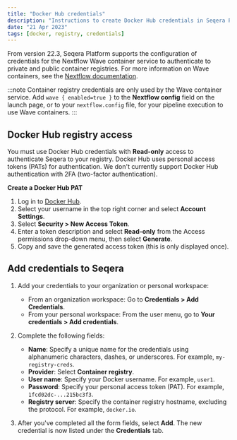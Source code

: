 ```yaml
---
title: "Docker Hub credentials"
description: "Instructions to create Docker Hub credentials in Seqera Platform."
date: "21 Apr 2023"
tags: [docker, registry, credentials]
---
```


From version 22.3, Seqera Platform supports the configuration of credentials for the Nextflow Wave container service to authenticate to private and public container registries. For more information on Wave containers, see the [Nextflow documentation](https://www.nextflow.io/docs/latest/wave.html).

:::note
Container registry credentials are only used by the Wave container service. Add `wave { enabled=true }` to the **Nextflow config** field on the launch page, or to your `nextflow.config` file, for your pipeline execution to use Wave containers.
:::

## Docker Hub registry access

You must use Docker Hub credentials with **Read-only** access to authenticate Seqera to your registry. Docker Hub uses personal access tokens (PATs) for authentication. We don't currently support Docker Hub authentication with 2FA (two-factor authentication).

**Create a Docker Hub PAT**

1. Log in to [Docker Hub](https://hub.docker.com/).
2. Select your username in the top right corner and select **Account Settings**.
3. Select **Security > New Access Token**.
4. Enter a token description and select **Read-only** from the Access permissions drop-down menu, then select **Generate**.
5. Copy and save the generated access token (this is only displayed once).

## Add credentials to Seqera

1.  Add your credentials to your organization or personal workspace:

    - From an organization workspace: Go to **Credentials > Add Credentials**.
    - From your personal workspace: From the user menu, go to **Your credentials > Add credentials**.

2.  Complete the following fields:

    - **Name**: Specify a unique name for the credentials using alphanumeric characters, dashes, or underscores. For example, `my-registry-creds`.
    - **Provider**: Select **Container registry**.
    - **User name**: Specify your Docker username. For example, `user1`.
    - **Password**: Specify your personal access token (PAT). For example, `1fcd02dc-...215bc3f3`.
    - **Registry server**: Specify the container registry hostname, excluding the protocol. For example, `docker.io`.

3.  After you've completed all the form fields, select **Add**. The new credential is now listed under the **Credentials** tab.
